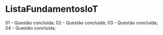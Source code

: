 # ListaFundamentosIoT
01 - Questão concluida;
02 - Questão concluida;
03 - Questão concluída;
04 - Questão concluida;
